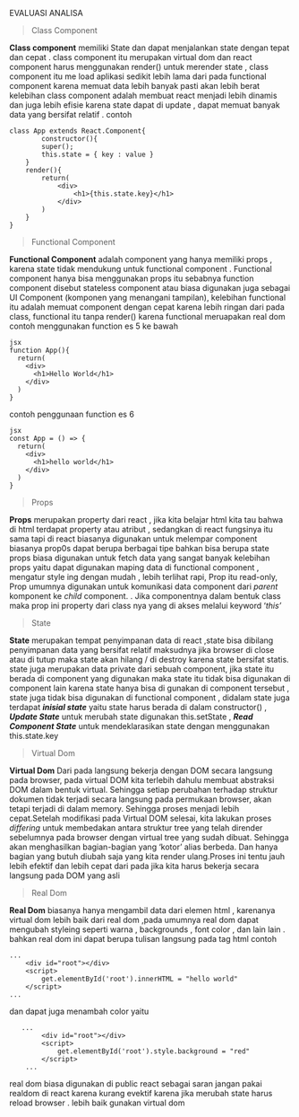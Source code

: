EVALUASI ANALISA

>Class Component

**Class component** memiliki State dan dapat menjalankan state dengan tepat dan cepat . class component itu merupakan virtual dom dan react component harus menggunakan render() untuk merender state , class component itu me load aplikasi sedikit lebih lama dari pada functional component karena memuat data lebih banyak pasti akan lebih berat kelebihan class component adalah membuat react menjadi lebih dinamis dan juga lebih efisie karena state dapat di update , dapat memuat banyak data yang bersifat relatif . contoh

    class App extends React.Component{
    	    constructor(){
    	    super();
    	    this.state = { key : value }
		}
		render(){
			return(
				<div>
					<h1>{this.state.key}</h1>
				</div>
			)
		}
    }

>Functional Component

**Functional Component** adalah component yang hanya memiliki props , karena state tidak mendukung untuk functional component . Functional component hanya bisa menggunakan props itu sebabnya function component disebut stateless component atau biasa digunakan juga sebagai UI Component (komponen yang menangani tampilan), kelebihan functional itu adalah memuat component dengan cepat karena lebih ringan dari pada class, functional itu tanpa render() karena functional meruapakan real dom
contoh menggunakan function es 5 ke bawah
```
jsx
function App(){
  return(
    <div>
      <h1>Hello World</h1>
    </div>
  )
}
```
contoh penggunaan function es 6
```
jsx
const App = () => {
  return(
    <div>
      <h1>hello world</h1>
    </div>
  )
}
```
>Props

**Props** merupakan property dari react , jika kita belajar html kita tau bahwa di html terdapat property atau atribut , sedangkan di react fungsinya itu sama tapi di react biasanya digunakan untuk melempar component biasanya prop0s dapat berupa berbagai tipe bahkan bisa berupa state props biasa digunakan untuk fetch data yang sangat banyak kelebihan props yaitu dapat digunakan maping data di functional component , mengatur style ing dengan mudah , lebih terlihat rapi, Prop itu read-only, Prop umumnya digunakan untuk komunikasi data component dari _parent_ komponent ke _child_ component. . Jika componentnya dalam bentuk class maka prop ini property dari class nya yang di akses melalui keyword ‘_this’_
>State

**State** merupakan tempat penyimpanan data di react ,state bisa dibilang penyimpanan data yang bersifat relatif maksudnya jika browser di close atau di tutup maka state akan hilang / di destroy karena state bersifat statis. state juga merupakan data private dari sebuah component, jika state itu berada di component yang digunakan maka state itu tidak bisa digunakan di component lain karena state hanya bisa di gunakan di component tersebut , state juga tidak bisa digunakan di functional component  , didalam state juga terdapat ***inisial state*** yaitu state harus berada di dalam constructor() , ***Update State*** untuk merubah state digunakan this.setState , *****Read Component State***** untuk mendeklarasikan state dengan menggunakan this.state.key
>Virtual Dom

**Virtual Dom** Dari pada langsung bekerja dengan DOM secara langsung pada browser, pada virtual DOM kita terlebih dahulu membuat abstraksi DOM dalam bentuk virtual. Sehingga setiap perubahan terhadap struktur dokumen tidak terjadi secara langsung pada permukaan browser, akan tetapi terjadi di dalam memory. Sehingga proses menjadi lebih cepat.Setelah modifikasi pada Virtual DOM selesai, kita lakukan proses  _differing_  untuk membedakan antara struktur tree yang telah dirender sebelumnya pada browser dengan virtual tree yang sudah dibuat. Sehingga akan menghasilkan bagian-bagian yang ‘kotor’ alias berbeda. Dan  hanya bagian yang butuh diubah saja yang kita render ulang.Proses ini tentu jauh lebih efektif dan lebih cepat dari pada jika kita harus bekerja secara langsung pada DOM yang asli
>Real Dom

**Real Dom**  biasanya hanya mengambil data dari elemen html , karenanya virtual dom lebih baik dari real dom ,pada umumnya real dom dapat mengubah styleing seperti warna , backgrounds ,  font color , dan lain lain . bahkan real dom ini dapat berupa  tulisan langsung pada tag html contoh 

    ...
	    <div id="root"></div>
	    <script>
		    get.elementById('root').innerHTML = "hello world"
	    </script>
    ...
dan dapat juga menambah color yaitu
 

       ...
    	    <div id="root"></div>
    	    <script>
    		    get.elementById('root').style.background = "red"
    	    </script>
        ...

real dom biasa digunakan di public react sebagai saran jangan pakai realdom di react karena kurang evektif karena jika merubah state harus reload browser . lebih baik gunakan virtual dom
